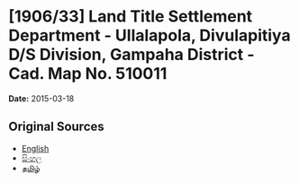 # [1906/33] Land Title Settlement Department - Ullalapola, Divulapitiya D/S Division, Gampaha District - Cad. Map No. 510011

**Date:** 2015-03-18

## Original Sources

- [English](https://documents.gov.lk/view/extra-gazettes/2015/3/1906-33_E.pdf)
- [සිංහල](https://documents.gov.lk/view/extra-gazettes/2015/3/1906-33_S.pdf)
- [தமிழ்](https://documents.gov.lk/view/extra-gazettes/2015/3/1906-33_T.pdf)
